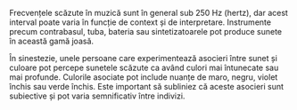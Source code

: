 Frecvențele scăzute în muzică sunt în general sub 250 Hz (hertz), dar acest interval poate varia în funcție de context și de interpretare. Instrumente precum contrabasul, tuba, bateria sau sintetizatoarele pot produce sunete în această gamă joasă.

În sinestezie, unele persoane care experimentează asocieri între sunet și culoare pot percepe sunetele scăzute ca având culori mai întunecate sau mai profunde. Culorile asociate pot include nuanțe de maro, negru, violet închis sau verde închis. Este important să subliniez că aceste asocieri sunt subiective și pot varia semnificativ între indivizi.
